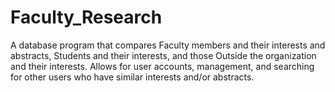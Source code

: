 # Faculty_Research
A database program that compares Faculty members and their interests and abstracts, Students and their interests, and those Outside the organization and their interests. Allows for user accounts, management, and searching for other users who have similar interests and/or abstracts.
